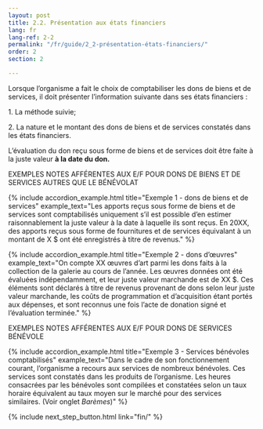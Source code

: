 ```yaml
---
layout: post
title: 2.2. Présentation aux états financiers
lang: fr
lang-ref: 2-2
permalink: "/fr/guide/2_2-présentation-états-financiers/"
order: 2
section: 2

---
```

Lorsque l’organisme a fait le choix de comptabiliser les dons de biens et de services, il doit présenter l’information suivante dans ses états financiers :

1\. La méthode suivie;

2\. La nature et le montant des dons de biens et de services constatés dans les états financiers.

L’évaluation du don reçu sous forme de biens et de services doit être faite à la juste valeur **à la date du don.**

EXEMPLES NOTES AFFÉRENTES AUX E/F POUR DONS DE BIENS ET DE SERVICES AUTRES QUE LE BÉNÉVOLAT

{% include accordion_example.html
title="Exemple 1 - dons de biens et de services"
example_text="Les apports reçus sous forme de biens et de services sont comptabilisés uniquement s’il est possible d’en estimer raisonnablement la juste valeur à la date à laquelle ils sont reçus. En 20XX, des apports reçus sous forme de fournitures et de services équivalant à un montant de X $ ont été enregistrés à titre de revenus."
%}

{% include accordion_example.html
title="Exemple 2 - dons d’œuvres"
example_text="On compte XX œuvres d’art parmi les dons faits à la collection de la galerie au cours de l’année. Les œuvres données ont été évaluées indépendamment, et leur juste valeur marchande est de XX $. Ces éléments sont déclarés à titre de revenus provenant de dons selon leur juste valeur marchande, les coûts de programmation et d’acquisition étant portés aux dépenses, et sont reconnus une fois l’acte de donation signé et l’évaluation terminée."
%}

EXEMPLES NOTES AFFÉRENTES AUX E/F POUR DONS DE SERVICES BÉNÉVOLE

<!-- SNIPPET INFO: ACCORDION EXAMPlE  **You can delete these notes after referencing!**

* title: this variable is optional, will be replaced with "Example <num>" otherwise
* example_text: the text that is visible when the accordion is open
  \-->

{% include accordion_example.html
title="Exemple 3 - Services bénévoles comptabilisés"
example_text="Dans le cadre de son fonctionnement courant, l’organisme a recours aux services de nombreux bénévoles. Ces services sont constatés dans les produits de l’organisme. Les heures consacrées par les bénévoles sont compilées et constatées selon un taux horaire équivalent au taux moyen sur le marché pour des services similaires. (Voir onglet _Barèmes_)"
%}

{% include next_step_button.html link="fin/" %}